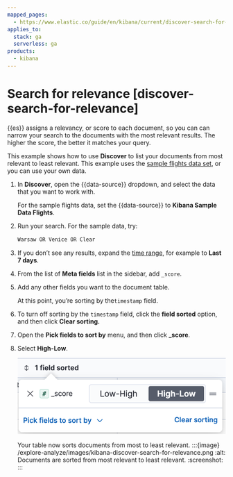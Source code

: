 ```yaml
---
mapped_pages:
  - https://www.elastic.co/guide/en/kibana/current/discover-search-for-relevance.html
applies_to:
  stack: ga
  serverless: ga
products:
  - kibana
---
```


# Search for relevance [discover-search-for-relevance]

{{es}} assigns a relevancy, or score to each document, so you can can narrow your search to the documents with the most relevant results. The higher the score, the better it matches your query.

This example shows how to use **Discover** to list your documents from most relevant to least relevant. This example uses the [sample flights data set](../index.md#gs-get-data-into-kibana), or you can use your own data.

1. In **Discover**, open the {{data-source}} dropdown, and select the data that you want to work with.

    For the sample flights data, set the {{data-source}} to **Kibana Sample Data Flights**.

2. Run your search.  For the sample data, try:

    ```ts
    Warsaw OR Venice OR Clear
    ```

3. If you don’t see any results, expand the [time range](../query-filter/filtering.md), for example to **Last 7 days**.
4. From the list of **Meta fields** list in the sidebar, add `_score`.
5. Add any other fields you want to the document table.

    At this point, you’re sorting by the`timestamp` field.

6. To turn off sorting by the `timestamp` field, click the **field sorted** option, and then click **Clear sorting.**
7. Open the **Pick fields to sort by** menu, and then click **_score**.
8. Select **High-Low**.
   
   ![Field sorting popover](/explore-analyze/images/kibana-field-sorting-popover.png "title =50%")
   
   Your table now sorts documents from most to least relevant.
   :::{image} /explore-analyze/images/kibana-discover-search-for-relevance.png
   :alt: Documents are sorted from most relevant to least relevant.
   :screenshot:
   :::


